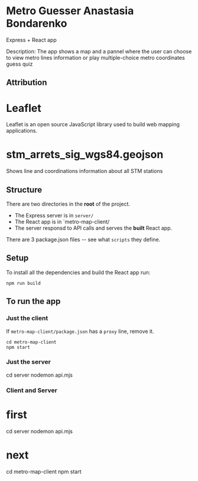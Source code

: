 # Metro Guesser Anastasia Bondarenko

Express + React app

Description: The app shows a map and a pannel where the user can choose
to view metro lines information or play multiple-choice metro coordinates guess quiz

## Attribution

# Leaflet
Leaflet is an open source JavaScript library used to build web mapping applications. 

# stm_arrets_sig_wgs84.geojson
Shows line and coordinations information about all STM stations 

## Structure

There are two directories in the __root__ of the project.

* The Express server is in `server/`
* The React app is in `metro-map-client/
* The server responsd to API calls and serves the __built__ React app.

There are 3 package.json files -- see what `scripts` they define.

## Setup

To install all the dependencies and build the React app run:

```
npm run build
```

## To run the app

### Just the client

If `metro-map-client/package.json` has a `proxy` line, remove it. 

```
cd metro-map-client
npm start
```

### Just the server

cd server
nodemon api.mjs

### Client and Server

# first
cd server
nodemon api.mjs

# next

cd metro-map-client
npm start



